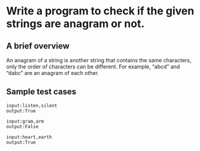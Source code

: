 # Write a program to check if the given strings are anagram or not.

## A brief overview

An anagram of a string is another string that contains the same characters, only the order of characters can be different. For example, “abcd” and “dabc” are an anagram of each other.

## Sample test cases

```
input:listen,silent
output:True
```

```
input:gram,arm
output:False
```

```
input:heart,earth
output:True
```

